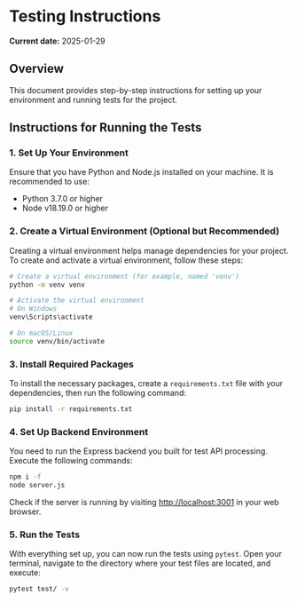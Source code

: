# Testing Instructions

**Current date:** 2025-01-29  

## Overview
This document provides step-by-step instructions for setting up your environment and running tests for the project.

## Instructions for Running the Tests

### 1. Set Up Your Environment
Ensure that you have Python and Node.js installed on your machine. It is recommended to use:
- Python 3.7.0 or higher
- Node v18.19.0 or higher

### 2. Create a Virtual Environment (Optional but Recommended)
Creating a virtual environment helps manage dependencies for your project. To create and activate a virtual environment, follow these steps:

```bash
# Create a virtual environment (for example, named 'venv')
python -m venv venv

# Activate the virtual environment
# On Windows
venv\Scripts\activate

# On macOS/Linux
source venv/bin/activate
```

### 3. Install Required Packages
To install the necessary packages, create a `requirements.txt` file with your dependencies, then run the following command:

```bash
pip install -r requirements.txt
```

### 4. Set Up Backend Environment
You need to run the Express backend you built for test API processing. Execute the following commands:

```bash
npm i -f
node server.js
```

Check if the server is running by visiting [http://localhost:3001](http://localhost:3001) in your web browser.

### 5. Run the Tests
With everything set up, you can now run the tests using `pytest`. Open your terminal, navigate to the directory where your test files are located, and execute:

```bash
pytest test/ -v
```     